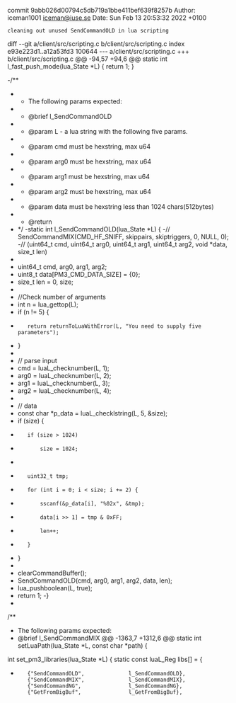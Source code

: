 commit 9abb026d00794c5db719a1bbe411bef639f8257b
Author: iceman1001 <iceman@iuse.se>
Date:   Sun Feb 13 20:53:32 2022 +0100

    cleaning out unused SendCommandOLD in lua scripting

diff --git a/client/src/scripting.c b/client/src/scripting.c
index e93e223d1..a12a53fd3 100644
--- a/client/src/scripting.c
+++ b/client/src/scripting.c
@@ -94,57 +94,6 @@ static int l_fast_push_mode(lua_State *L) {
     return 1;
 }
 
-/**
- * The following params expected:
- * @brief l_SendCommandOLD
- * @param L - a lua string with the following five params.
- * @param cmd  must be hexstring, max u64
- * @param arg0  must be hexstring, max u64
- * @param arg1  must be hexstring, max u64
- * @param arg2  must be hexstring, max u64
- * @param data  must be hexstring less than 1024 chars(512bytes)
- * @return
- */
-static int l_SendCommandOLD(lua_State *L) {
-//  SendCommandMIX(CMD_HF_SNIFF, skippairs, skiptriggers, 0, NULL, 0);
-// (uint64_t cmd, uint64_t arg0, uint64_t arg1, uint64_t arg2, void *data, size_t len)
-
-    uint64_t cmd, arg0, arg1, arg2;
-    uint8_t data[PM3_CMD_DATA_SIZE] = {0};
-    size_t len = 0, size;
-
-    //Check number of arguments
-    int n = lua_gettop(L);
-    if (n != 5)  {
-        return returnToLuaWithError(L, "You need to supply five parameters");
-    }
-
-    // parse input
-    cmd = luaL_checknumber(L, 1);
-    arg0 = luaL_checknumber(L, 2);
-    arg1 = luaL_checknumber(L, 3);
-    arg2 = luaL_checknumber(L, 4);
-
-    // data
-    const char *p_data = luaL_checklstring(L, 5, &size);
-    if (size) {
-        if (size > 1024)
-            size = 1024;
-
-        uint32_t tmp;
-        for (int i = 0; i < size; i += 2) {
-            sscanf(&p_data[i], "%02x", &tmp);
-            data[i >> 1] = tmp & 0xFF;
-            len++;
-        }
-    }
-
-    clearCommandBuffer();
-    SendCommandOLD(cmd, arg0, arg1, arg2, data, len);
-    lua_pushboolean(L, true);
-    return 1;
-}
-
 /**
  * The following params expected:
  * @brief l_SendCommandMIX
@@ -1363,7 +1312,6 @@ static int setLuaPath(lua_State *L, const char *path) {
 
 int set_pm3_libraries(lua_State *L) {
     static const luaL_Reg libs[] = {
-        {"SendCommandOLD",              l_SendCommandOLD},
         {"SendCommandMIX",              l_SendCommandMIX},
         {"SendCommandNG",               l_SendCommandNG},
         {"GetFromBigBuf",               l_GetFromBigBuf},

